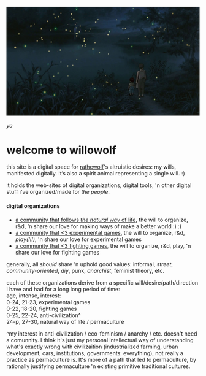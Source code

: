 
![](graveyard-of-fireflies.jpg?raw=true)

*yo*

# welcome to willowolf

this site is a digital space for [rathewolf](https://rathewolf.com)'s altruistic desires: my wills, manifested digitally. It’s also a spirit animal representing a single will. :)

it holds the web-sites of digital organizations, digital tools, 'n other digital stuff i've organized/made for *the people*.

#### digital organizations
- [a community that follows *the natural way* of life](https://willowolf.com/nga), the will to organize, r&d, 'n share our love for making ways of make a better world :) :)
- [a community that <3 experimental games](https://willowolf.com/ega), the will to organize, r&d, *play(!!!)*, 'n share our love for experimental games
- [a community that <3 fighting games](https://willowolf.com/fga), the will to organize, r&d, play, 'n share our love for fighting games


generally, all *should* share 'n uphold good values: informal, *street*, *community-oriented*, *diy*, punk, *anarchist*, feminist theory, etc.

each of these organizations derive from a specific will/desire/path/direction i have and had for a long long period of time:  
age, intense, interest:  
0-24, 21-23, experimental games  
0-22, 18-20, fighting games  
0-25, 22-24, anti-civilization^  
24-p, 27-30, natural way of life / permaculture

^my interest in anti-civilization / eco-feminism / anarchy / etc. doesn't need a comunnity. I think it's just my personal intellectual way of understanding what's exactly wrong with civilizaition (industrialized farming, urban development, cars, institutions, governments: everything), not really a practice as permaculture is. It's more of a path that led to permaculture, by rationally justifying permaculture 'n existing primitive traditional cultures.

